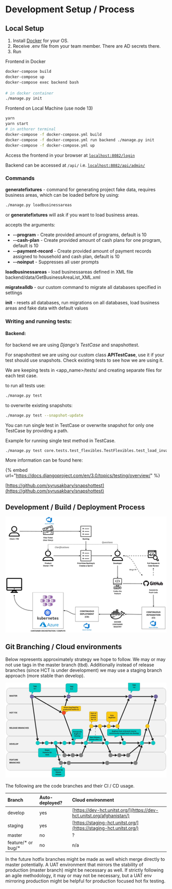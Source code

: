 # Development Setup / Process

## Local Setup

1. Install [Docker](https://docs.docker.com/engine/installation/) for your OS.
2. Receive .env file from your team member. There are AD secrets there.
3. Run 

Frontend in Docker

```bash
docker-compose build
docker-compose up
docker-compose exec backend bash

# in docker container
./manage.py init
```

Frontend on Local Machine \(use node 13\)

```bash
yarn
yarn start
# in anthorer terminal
docker-compose -f docker-compose.yml build
docker-compose -f docker-compose.yml run backend ./manage.py init
docker-compose -f docker-compose.yml up
```

Access the frontend in your browser at [`localhost:8082/login`](http://localhost:8082/login) 

Backend can be accessed at `/api/` i.e. [`localhost:8082/api/admin/`](http://localhost:8082/api/admin/) 

### **Commands**

**generatefixtures** - command for generating project fake data, requires business areas, which can be loaded before by using:

```bash
./manage.py loadbusinessareas
```

 or **generatefixtures** will ask if you want to load business areas.

accepts the arguments:

* **--program** - Create provided amount of programs, default is 10
* **--cash-plan** - Create provided amount of cash plans for one program, default is 10
* **--payment-record** - Create provided amount of payment records assigned to household and cash plan, default is 10
* **--noinput** - Suppresses all user prompts

**loadbusinessareas** - load businessareas defined in XML file backend/data/GetBusinessAreaList\_XML.xml

**migratealldb** - our custom command to migrate all databases specified in settings

**init** - resets all databases, run migrations on all databases, load business areas and fake data with default values

### Writing and running tests:

#### **Backend:**

for backend we are using _Django's TestCase_ and snapshottest.

For snapshottest we are using our custom class **APITestCase**, use it if your test should use snapshots. Check existing tests to see how we are using it.

We are keeping tests in &lt;app\_name&gt;/tests/ and creating separate files for each test case.

to run all tests use:

```bash
./manage.py test
```

to overwrite existing snapshots:

```bash
./manage.py test --snapshot-update
```

You can run single test in TestCase or overwrite snapshot for only one TestCase by providing a path.

Example for running single test method in TestCase.

```bash
./manage.py test core.tests.test_flexibles.TestFlexibles.test_load_invalid_file
```

More information can be found here:

{% embed url="https://docs.djangoproject.com/en/3.0/topics/testing/overview/" %}

[https://github.com/syrusakbary/snapshottest](https://github.com/syrusakbary/snapshottest)

## Development / Build / Deployment Process

![](../../.gitbook/assets/unicef-hct-mis-1.jpg)

## Git Branching / Cloud environments

Below represents approximately strategy we hope to follow. We may or may not use tags in the master branch \(tbd\). Additionally instead of release branches \(since HCT is under development\) we may use a staging branch approach \(more stable than develop\).

![Git Branching Model](../../.gitbook/assets/unicef_hct-mis__online_whiteboard_for_visual_collaboration.jpg)

The following are the code branches and their CI / CD usage.

| Branch | Auto-deployed? | Cloud environment |
| :--- | :--- | :--- |
| develop | yes | [https://dev-hct.unitst.org/](https://dev-hct.unitst.org/afghanistan/) |
| staging | yes | [https://staging-hct.unitst.org/](https://staging-hct.unitst.org/) |
| master | no | ? |
| feature/\* or bug/\* | no | n/a |

In the future hotfix branches might be made as well which merge directly to master potentially. A UAT environment that mirrors the stability of production \(master branch\) might be necessary as well. If strictly following an agile methodology, it may or may not be necessary, but a UAT env mirroring production might be helpful for production focused hot fix testing.

